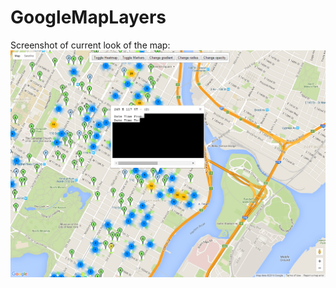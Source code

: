 # GoogleMapLayers

Screenshot of current look of the map:
![How it looks (as of Jan. 8th, 2016](/lib/currentStateJan82016.png?raw=true "Current Status")
